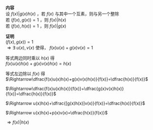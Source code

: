 **内容**  
设 $f(x)|g(x)h(x)$ ，若 $f(x)$ 与其中一个互素，则与另一个整除  
若 $(f(x),g(x))=1$ ，则 $f(x)|h(x)$  
若 $(f(x),h(x))=1$ ，则 $f(x)|g(x)$  
  
**证明**  
$(f(x),g(x))=1$  
$\Rightarrow\exists\ u(x),v(x)$ 使得， $f(x)u(x)+g(x)v(x)=1$  
  
等式两边同时乘以 $h(x)$ 得  
$f(x)u(x)h(x)+g(x)v(x)h(x)=h(x)$  
  
等式左边除以 $f(x)$ 得  
$\Rightarrow\dfrac{f(x)u(x)h(x)+g(x)v(x)h(x)}{f(x)}=\dfrac{h(x)}{f(x)}$  
  
$\Rightarrow\dfrac{f(x)u(x)h(x)}{f(x)}+\dfrac{g(x)v(x)h(x)}{f(x)}=\dfrac{h(x)}{f(x)}$  
  
$\Rightarrow u(x)h(x)+\dfrac{[g(x)h(x)]v(x)}{f(x)}=\dfrac{h(x)}{f(x)}$  
  
$\Rightarrow u(x)h(x)+p(x)v(x)=\dfrac{h(x)}{f(x)}$  
  
$\Rightarrow f(x)|h(x)$  
